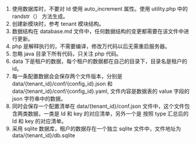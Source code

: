 1. 使用数据库时，不要对 Id 使用 auto_increment 属性。使用 utility.php 中的 randstr（） 方法生成。
2. 创建新模块时，参考 tenant 模块结构。
3. 数据结构在 database.md 文件中，任何数据结构的变更都需要在该文件中进行更新。
4. php 是解释执行的，不需要编译，修改万代码以后无需重启服务器。
5. 忽略 java 目录下所有代码，只关注 php 代码。
6. data 下是租户的数据，每个租户的数据都在自己的目录下，目录名是租户的 id。
7. 每一条配置数据会会保存两个文件版本，分别是 data/{tenant_id}/conf/{config_id}.json  和 data/{tenant_id}/conf/{config_id}.yaml, 文件内容是数据表的 value 字段的 json 字符串中的数据。
8. 同时会保存一个配置清单在 data/{tenant_id}/conf.json 文件中，这个文件包含两类数据，一类是 Id 和 key 的对应清单，另外一个是 按照 type 汇总后的 Id 和 key 的对应清单。
9. 采用 sqlite 数据库，租户的数据存在一个独立 sqlite 文件中，文件地址为 data/{tenant_id}/db.sqlite